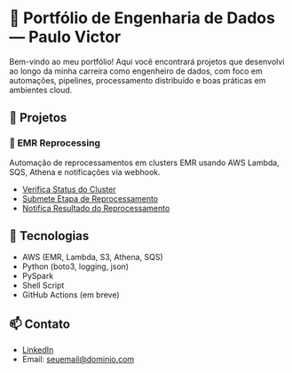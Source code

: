 # 💼 Portfólio de Engenharia de Dados — Paulo Victor

Bem-vindo ao meu portfólio! Aqui você encontrará projetos que desenvolvi ao longo da minha carreira como engenheiro de dados, com foco em automações, pipelines, processamento distribuído e boas práticas em ambientes cloud.

## 📂 Projetos

### 🔁 EMR Reprocessing
Automação de reprocessamentos em clusters EMR usando AWS Lambda, SQS, Athena e notificações via webhook.

- [Verifica Status do Cluster](./emr-reprocessing/lambda_1_verifica_status_cluster/lambda_1.py)
- [Submete Etapa de Reprocessamento](./emr-reprocessing/lambda_4_submete_etapa_reproc/lambda_4.py)
- [Notifica Resultado do Reprocessamento](./emr-reprocessing/lambda_5_notifica_resultado/lambda_5.py)

## 🧠 Tecnologias
- AWS (EMR, Lambda, S3, Athena, SQS)
- Python (boto3, logging, json)
- PySpark
- Shell Script
- GitHub Actions (em breve)

## 📫 Contato
- [LinkedIn](https://www.linkedin.com/in/seu-perfil)
- Email: seuemail@dominio.com
